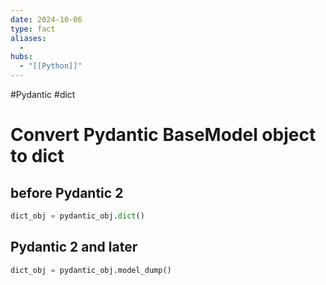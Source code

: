 ```yaml
---
date: 2024-10-06
type: fact
aliases:
  -
hubs:
  - "[[Python]]"
---
```


#Pydantic #dict

# Convert Pydantic BaseModel object to dict

## before Pydantic 2

```python
dict_obj = pydantic_obj.dict()
```

## Pydantic 2 and later

```python
dict_obj = pydantic_obj.model_dump()
```

